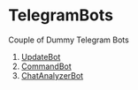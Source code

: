 # TelegramBots

Couple of Dummy Telegram Bots


1)  [UpdateBot](LongPolling/UpdateBot/README.md)
2)  [CommandBot](LongPolling/CommandBot/README.md)
3)  [ChatAnalyzerBot](Webhook/ChatAnalyzerBot/README.md) 